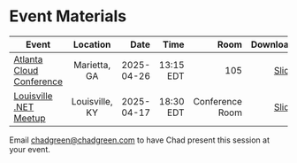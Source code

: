 # Event Materials

| Event | Location | Date | Time | Room | Downloads |
|-------|:--------:|-----:|-----:|-----:|----------:|
| [Atlanta Cloud Conference](https://atlantacloudconference.com/) | Marietta, GA | 2025-04-26 | 13:15 EDT | 105 | [Slides](MessagingPatterns-AtlantaCloudConference2025.pptx) |
| [Louisville .NET Meetup](https://www.meetup.com/louisville-dotnet/events/307268301) | Louisville, KY | 2025-04-17 | 18:30 EDT | Conference Room | [Slides](MessagingPatterns-LouDotNet2025.pptx) |

Email [chadgreen@chadgreen.com](mailto:chadgreen@chadgreen.com?subject=Presentation%20Request:%20Presentation%20Title) to have Chad present this session at your event.
